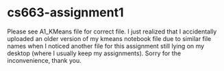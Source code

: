 # cs663-assignment1

Please see A1_KMeans file for correct file. I just realized that I accidentally uploaded an older version of my kmeans notebook file due to similar file names when I noticed another file for this assignment still lying on my desktop (where I usually keep my assignments). Sorry for the inconvenience, thank you.  
